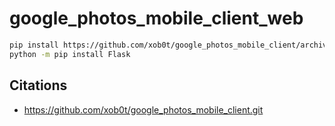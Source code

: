 # google_photos_mobile_client_web

```bash
pip install https://github.com/xob0t/google_photos_mobile_client/archive/refs/heads/main.zip --force-reinstall
python -m pip install Flask
```

## Citations
- https://github.com/xob0t/google_photos_mobile_client.git
